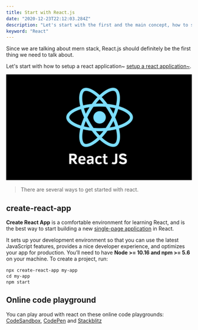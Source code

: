 ```yaml
---
title: Start with React.js
date: "2020-12-23T22:12:03.284Z"
description: "Let's start with the first and the main concept, how to start to build a react application"
keyword: "React"
---
```


Since we are talking about mern stack, React.js should definitely be the first thing we need to talk about.

Let's start with how to setup a react application~
[setup a react application~](https://reactjs.org/docs/getting-started.html).

![react.js](./react.png)

> There are several ways to get started with react.
## create-react-app

**Create React App** is a comfortable environment for learning React, and is the best way to start building a new [single-page application](https://reactjs.org/docs/glossary.html#single-page-application) in React.

It sets up your development environment so that you can use the latest JavaScript features, provides a nice developer experience, and optimizes your app for production. You’ll need to have **Node >= 10.16 and npm >= 5.6** on your machine. To create a project, run:

```
npx create-react-app my-app
cd my-app
npm start
```

## Online code playground

You can play aroud with react on these online code playgrounds: [CodeSandbox](https://codesandbox.io/s/new), [CodePen](https://codepen.io/pen?&editors=0010) and [Stackblitz](https://stackblitz.com/edit/react-ht933v)
